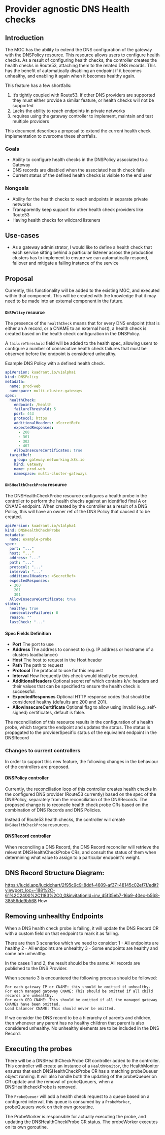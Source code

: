 # Provider agnostic DNS Health checks

## Introduction

The MGC has the ability to extend the DNS configuration of the gateway with the DNSPolicy resource. This resource allows 
users to configure health checks. As a result of configuring health checks, the controller creates the health checks in 
Route53, attaching them to the related DNS records. This has the benefit of automatically disabling an endpoint if it 
becomes unhealthy, and enabling it again when it becomes healthy again.

This feature has a few shortfalls:
1. It’s tightly coupled with Route53. If other DNS providers are supported they must either provide a similar feature, 
or health checks will not be supported
2. Lacks the ability to reach endpoints in private networks
3. requires using the gateway controller to implement, maintain and test multiple providers

This document describes a proposal to extend the current health check implementation to overcome these shortfalls.

### Goals

* Ability to configure health checks in the DNSPolicy associated to a Gateway
* DNS records are disabled when the associated health check fails
* Current status of the defined health checks is visible to the end user

### Nongoals
* Ability for the health checks to reach endpoints in separate private networks
* Transparently keep support for other health check providers like Route53
* Having health checks for wildcard listeners

## Use-cases
* As a gateway administrator, I would like to define a health check that each service sitting behind a particular 
listener across the production clusters has to implement to ensure we can automatically respond, failover and 
mitigate a failing instance of the service

## Proposal

Currently, this functionality will be added to the existing MGC, and executed within that component. This will be created
with the knowledge that it may need to be made into an external component in the future.

#### `DNSPolicy` resource

The presence of the `healthCheck` means that for every DNS endpoint (that is either an A record, or a CNAME to an external host), 
a health check is created based on the health check configuration in the DNSPolicy.

A `failureThreshold` field will be added to the health spec, allowing users to configure a number of consecutive health 
check failures that must be observed before the endpoint is considered unhealthy.

Example DNS Policy with a defined health check.
```yaml
apiVersion: kuadrant.io/v1alpha1
kind: DNSPolicy
metadata:
  name: prod-web
  namespace: multi-cluster-gateways
spec:
  healthCheck:
    endpoint: /health
    failureThreshold: 5
    port: 443
    protocol: https
    additionalHeaders: <SecretRef>
    expectedResponses:
      - 200
      - 301
      - 302
      - 407
    AllowInsecureCertificates: true
  targetRef:
    group: gateway.networking.k8s.io
    kind: Gateway
    name: prod-web
    namespace: multi-cluster-gateways
```
#### `DNSHealthCheckProbe` resource

The DNSHealthCheckProbe resource configures a health probe in the controller to perform the health checks against an 
identified final A or CNAME endpoint. When created by the controller as a result of a DNS Policy, this will have an 
owner ref of the DNS Policy that caused it to be created.

```yaml
apiVersion: kuadrant.io/v1alpha1
kind: DNSHealthCheckProbe
metadata:
  name: example-probe
spec:
  port: "..."
  host: “...”
  address: "..."
  path: "..."
  protocol: "..."
  interval: "..."
  additionalHeaders: <SecretRef>
  expectedResponses:
  - 200
    201
    301
  AllowInsecureCertificate: true
status:
  healthy: true
  consecutiveFailures: 0
  reason: ""
  lastCheck: "..."
```

#### Spec Fields Definition
- **Port** The port to use
- **Address** The address to connect to (e.g. IP address or hostname of a clusters loadbalancer)
- **Host** The host to request in the Host header
- **Path** The path to request
- **Protocol** The protocol to use for this request
- **Interval** How frequently this check would ideally be executed.
- **AdditionalHeaders** Optional secret ref which contains k/v: headers and their values that can be specified to ensure the health check is successful.
- **ExpectedResponses** Optional HTTP response codes that should be considered healthy (defaults are 200 and 201).
- **AllowInsecureCertificate** Optional flag to allow using invalid (e.g. self-signed) certificates, default is false.


The reconciliation of this resource results in the configuration of a health probe, which targets the endpoint and 
updates the status. The status is propagated to the providerSpecific status of the equivalent endpoint in the DNSRecord

### Changes to current controllers

In order to support this new feature, the following changes in the behaviour of the controllers are proposed.

#### DNSPolicy controller

Currently, the reconciliation loop of this controller creates health checks in the configured DNS provider 
(Route53 currently) based on the spec of the DNSPolicy, separately from the reconciliation of the DNSRecords. 
The proposed change is to reconcile health check probe CRs based on the combination of DNS Records and DNS Policies.

Instead of Route53 health checks, the controller will create `DNSHealthCheckProbe` resources.

#### DNSRecord controller

When reconciling a DNS Record, the DNS Record reconciler will retrieve the relevant DNSHealthCheckProbe CRs, and consult
the status of them when determining what value to assign to a particular endpoint's weight. 

## DNS Record Structure Diagram:

https://lucid.app/lucidchart/2f95c9c9-8ddf-4609-af37-48145c02ef7f/edit?viewport_loc=-188%2C-61%2C2400%2C1183%2C0_0&invitationId=inv_d5f35eb7-16a9-40ec-b568-38556de9b568
How

## Removing unhealthy Endpoints
When a DNS health check probe is failing, it will update the DNS Record CR with a custom field on that endpoint to mark it as failing.

There are then 3 scenarios which we need to consider:
1 - All endpoints are healthy
2 - All endpoints are unhealthy
3 - Some endpoints are healthy and some are unhealthy.

In the cases 1 and 2, the result should be the same: All records are published to the DNS Provider.

When scenario 3 is encountered the following process should be followed:

    For each gateway IP or CNAME: this should be omitted if unhealthy.
    For each managed gateway CNAME: This should be omitted if all child records are unhealthy.
    For each GEO CNAME: This should be omitted if all the managed gateway CNAMEs have been omitted.
    Load balancer CNAME: This should never be omitted.

If we consider the DNS record to be a hierarchy of parents and children, then whenever any parent has no healthy children that parent is also considered unhealthy. No unhealthy elements are to be included in the DNS Record.

## Executing the probes
There will be a DNSHealthCheckProbe CR controller added to the controller. This controller will create an instance of a 
`HealthMonitor`, the HealthMonitor ensures that each DNSHealthCheckProbe CR has a matching probeQueuer object running.
It will also handle both the updating of the probeQueuer on CR update and the removal of probeQueuers, when a 
DNSHealthcheckProbe is removed.

The `ProbeQueuer` will add a health check request to a queue based on a configured interval, this queue is consumed by a
`ProbeWorker`, probeQueuers work on their own goroutine.

The ProbeWorker is responsible for actually executing the probe, and updating the DNSHealthCheckProbe CR status. The 
probeWorker executes on its own goroutine.
